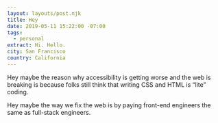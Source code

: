 ```yaml
---
layout: layouts/post.njk
title: Hey
date: 2019-05-11 15:22:00 -07:00
tags:
  - personal
extract: Hi. Hello.
city: San Francisco
country: California
---
```


Hey maybe the reason why accessibility is getting worse and the web is breaking is because folks still think that writing CSS and HTML is “lite” coding.

Hey maybe the way we fix the web is by paying front-end engineers the same as full-stack engineers.
